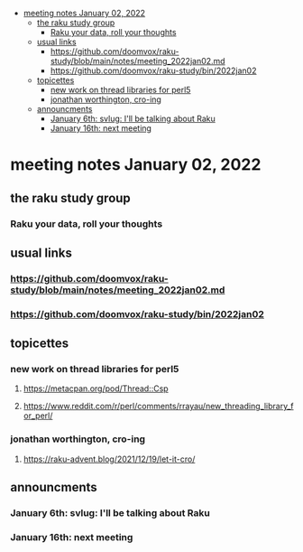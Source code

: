 - [meeting notes January 02, 2022](#org3a29625)
  - [the raku study group](#orgcc09735)
    - [Raku your data, roll your thoughts](#org4fded9e)
  - [usual links](#org6751294)
    - [<https://github.com/doomvox/raku-study/blob/main/notes/meeting_2022jan02.md>](#orgc05f502)
    - [<https://github.com/doomvox/raku-study/bin/2022jan02>](#org7c2f413)
  - [topicettes](#org01d8b61)
    - [new work on thread libraries for perl5](#orgd00cb9d)
    - [jonathan worthington, cro-ing](#orgee559fa)
  - [announcments](#org5c5d971)
    - [January 6th: svlug: I'll be talking about Raku](#orgb655a74)
    - [January 16th: next meeting](#orgbcc0a7d)


<a id="org3a29625"></a>

# meeting notes January 02, 2022


<a id="orgcc09735"></a>

## the raku study group


<a id="org4fded9e"></a>

### Raku your data, roll your thoughts


<a id="org6751294"></a>

## usual links


<a id="orgc05f502"></a>

### <https://github.com/doomvox/raku-study/blob/main/notes/meeting_2022jan02.md>


<a id="org7c2f413"></a>

### <https://github.com/doomvox/raku-study/bin/2022jan02>


<a id="org01d8b61"></a>

## topicettes


<a id="orgd00cb9d"></a>

### new work on thread libraries for perl5

1.  <https://metacpan.org/pod/Thread::Csp>

2.  <https://www.reddit.com/r/perl/comments/rrayau/new_threading_library_for_perl/>


<a id="orgee559fa"></a>

### jonathan worthington, cro-ing

1.  <https://raku-advent.blog/2021/12/19/let-it-cro/>


<a id="org5c5d971"></a>

## announcments


<a id="orgb655a74"></a>

### January 6th: svlug: I'll be talking about Raku


<a id="orgbcc0a7d"></a>

### January 16th: next meeting
